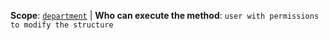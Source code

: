 **Scope**: [`department`](../../scopes/permissions.md) | **Who can execute the method**: `user with permissions to modify the structure`